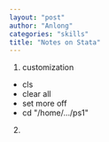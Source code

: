```yaml
---
layout: "post"
author: "Anlong"
categories: "skills"
title: "Notes on Stata"
---
```

1. customization

- cls
- clear all
- set more off
- cd "/home/.../ps1"

2. 
